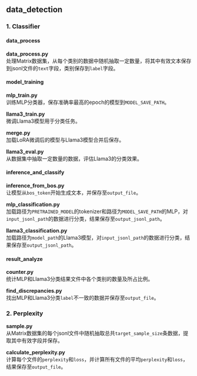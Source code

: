 ## data_detection

### 1. Classifier

#### data_process

**data_process.py**  
处理Matrix数据集，从每个类别的数据中随机抽取一定数量，将其中有效文本保存到jsonl文件的`text`字段，类别保存到`label`字段。

#### model_training

**mlp_train.py**  
训练MLP分类器，保存准确率最高的epoch的模型到`MODEL_SAVE_PATH`。

**llama3_train.py**  
微调Llama3模型用于分类任务。

**merge.py**  
加载LoRA微调后的模型与Llama3模型合并后保存。

**llama3_eval.py**  
从数据集中抽取一定数量的数据，评估Llama3的分类效果。

#### inference_and_classify

**inference_from_bos.py**  
让模型从`bos_token`开始生成文本，并保存至`output_file`。

**mlp_classification.py**  
加载路径为`PRETRAINED_MODEL`的tokenizer和路径为`MODEL_SAVE_PATH`的MLP，对`input_jsonl_path`的数据进行分类，结果保存至`output_jsonl_path`。

**llama3_classification.py**  
加载路径为`model_path`的Llama3模型，对`input_jsonl_path`的数据进行分类，结果保存至`output_jsonl_path`。

#### result_analyze

**counter.py**  
统计MLP和Llama3分类结果文件中各个类别的数量及所占比例。

**find_discrepancies.py**  
找出MLP和Llama3分类`label`不一致的数据并保存至`output_file`。

### 2. Perplexity

**sample.py**  
从Matrix数据集的每个jsonl文件中随机抽取总共`target_sample_size`条数据，提取其中有效字段并保存。

**calculate_perplexity.py**  
计算每个文件的`perplexity`和`loss`，并计算所有文件的平均`perplexity`和`loss`，结果保存至`output_file`。
